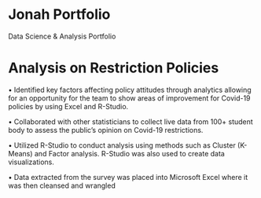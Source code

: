 # Jonah Portfolio
Data Science &amp; Analysis Portfolio


# Analysis on Restriction Policies
• Identified key factors affecting policy attitudes through analytics allowing for an opportunity for the team to show areas
of improvement for Covid-19 policies by using Excel and R-Studio.

 
• Collaborated with other statisticians to collect live data from 100+ student body to assess the public’s opinion on Covid-19 restrictions. 

• Utilized R-Studio to conduct analysis using methods such as Cluster (K-Means) and Factor analysis. R-Studio was also
used to create data visualizations.

• Data extracted from the survey was placed into Microsoft Excel where it was then cleansed and wrangled

